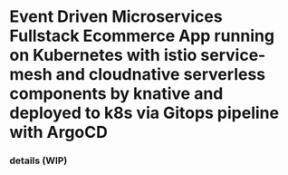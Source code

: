 # Event Driven Microservices Fullstack Ecommerce App running on Kubernetes with istio service-mesh and cloudnative serverless components by knative and deployed to k8s via Gitops pipeline with ArgoCD

### details (WIP)